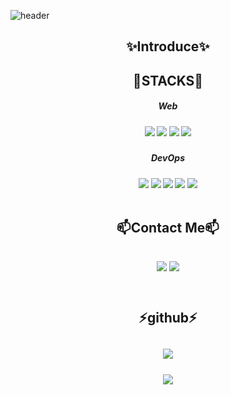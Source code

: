 ![header](https://capsule-render.vercel.app/api?type=waving&color=auto&height=300&section=header&text=sohyun%20cho&fontSize=90)
 <div align=center>

<h2>✨Introduce✨</h2>
  
  
  
<h2>🌱STACKS🌱</h2>
  <h5> Web <h5>
    <img src="https://img.shields.io/badge/html5-E34F26?style=for-the-badge&logo=html5&logoColor=white">
    <img src="https://img.shields.io/badge/css-1572B6?style=for-the-badge&logo=css3&logoColor=white">
    <img src="https://img.shields.io/badge/javascript-F7DF1E?style=for-the-badge&logo=javascript&logoColor=black">
    <img src="https://img.shields.io/badge/java-007396?style=for-the-badge&logo=java&logoColor=white">
    
 <h5> DevOps<h5>
     <img src="https://img.shields.io/badge/VScode-007ACC?style=for-the-badge&logo=git&logoColor=white">
   <img src="https://img.shields.io/badge/eclipse-2C2255?style=for-the-badge&logo=git&logoColor=white">
      <img src="https://img.shields.io/badge/github-181717?style=for-the-badge&logo=github&logoColor=white">
      <img src="https://img.shields.io/badge/git-F05032?style=for-the-badge&logo=git&logoColor=white">
   <img src="https://img.shields.io/badge/Slack-4A154B?style=for-the-badge&logo=git&logoColor=white">

   


<br>
<br>
  
  <h2>📫Contact Me📫<h2>
   <img src="https://img.shields.io/badge/Gmail-EA4335?style=for-the-badge&logo=git&logoColor=white">
   <img src="https://img.shields.io/badge/Instagram-E4405F?style=for-the-badge&logo=git&logoColor=white">
   
   
<br>
<br>
  
  <h2>⚡github⚡<h2>

<img src="https://github-readme-stats.vercel.app/api/top-langs/?username=sohyun23&layout=compact"><br><br>
<img src="https://github-readme-stats.vercel.app/api?username=sohyun23&show_icons=true">
 <br><br>
 </div>  

<!--
**sohyun23/sohyun23** is a ✨ _special_ ✨ repository because its `README.md` (this file) appears on your GitHub profile.

Here are some ideas to get you started:

- 🔭 I’m currently working on ... 👋
- 🌱 I’m currently learning ...
- 👯 I’m looking to collaborate on ...
- 🤔 I’m looking for help with ...
-  Ask me about ...💬
- 📫 How to reach me: ...
- 😄 Pronouns: ...
- ⚡ Fun fact: ...
-->

